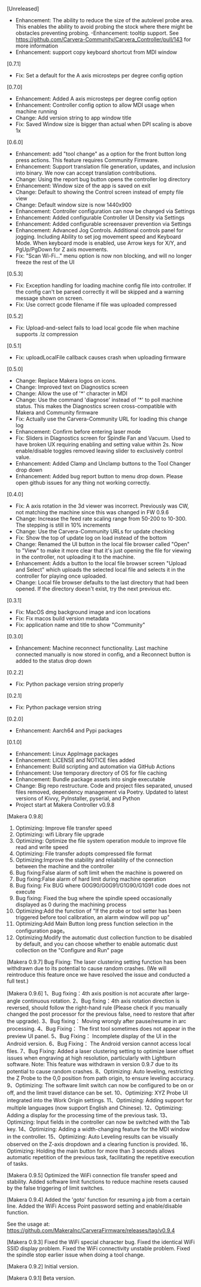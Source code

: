 [Unreleased]
- Enhancement: The ability to reduce the size of the autolevel probe area. This enables the ability to avoid probing the stock where there might be obstacles preventing probing.
-Enhancement: tooltip support. See https://github.com/Carvera-Community/Carvera_Controller/pull/143 for more information
- Enhancement: support copy keyboard shortcut from MDI window

[0.7.1]
- Fix: Set a default for the A axis microsteps per degree config option

[0.7.0]
- Enhancement: Added A axis microsteps per degree config option
- Enhancement: Controller config option to allow MDI usage when machine running
- Change: Add version string to app window title
- Fix: Saved Window size is bigger than actual when DPI scaling is above 1x

[0.6.0]
- Enhancement: add "tool change" as a option for the front button long press actions. This feature requires Community Firmware.
- Enhancement: Support translation file generation, updates, and inclusion into binary. We now can accept translation contributions.
- Change: Using the report bug button opens the controller log directory
- Enhancement: Window size of the app is saved on exit
- Change: Default to showing the Control screen instead of empty file view
- Change: Default window size is now 1440x900
- Enhancement: Controller configuration can now be changed via Settings
- Enhancement: Added configurable Controller UI Density via Settings
- Enhancement: Added configurable screensaver prevention via Settings
- Enhancement: Advanced Jog Controls. Additional controls panel for jogging. Including Ability to set jog movement speed and Keyboard Mode. When keyboard mode is enabled, use Arrow keys for X/Y, and PgUp/PgDown for Z axis movements.
- Fix: "Scan Wi-Fi..." menu option is now non blocking, and will no longer freeze the rest of the UI

[0.5.3]
- Fix: Exception handling for loading machine config file into controller. If the config can't be parsed correctly it will be skipped and a warning message shown on screen.
- Fix: Use correct gcode filename if file was uploaded compressed

[0.5.2]
- Fix: Upload-and-select fails to load local gcode file when machine supports .lz compression

[0.5.1]
- Fix: uploadLocalFile callback causes crash when uploading firmware

[0.5.0]
- Change: Replace Makera logos on icons.
- Change: Improved text on Diagnostics screen
- Change: Allow the use of '*' character in MDI
- Change: Use the command 'diagnose' instead of '*' to poll machine status. This makes the Diagnostics screen cross-compatible with Makera and Community firmware
- Fix: Actually use the Carvera-Community URL for loading this change log
- Enhancement: Confirm before entering laser mode
- Fix: Sliders in Diagnostics screen for Spindle Fan and Vacuum. Used to have broken UX requiring enabling and setting value within 2s. Now enable/disable toggles removed leaving slider to exclusively control value.
- Enhancement: Added Clamp and Unclamp buttons to the Tool Changer drop down
- Enhancement: Added bug report button to menu drop down. Please open github issues for any thing not working correctly.

[0.4.0]
- Fix: A axis rotation in the 3d viewer was incorrect. Previously was CW, not matching the machine since this was changed in FW 0.9.6
- Change: Increase the feed rate scaling range from 50-200 to 10-300. The stepping is still in 10% increments
- Change: Use the Carvera-Community URLs for update checking
- Fix: Show the top of update log on load instead of the bottom
- Change: Renamed the UI button in the local file browser called "Open" to "View" to make it more clear that it's just opening the file for viewing in the controller, not uploading it to the machine.
- Enhancement: Adds a button to the local file browser screen "Upload and Select" which uploads the selected local file and selects it in the controller for playing once uploaded.
- Change: Local file browser defaults to the last directory that had been opened. If the directory doesn't exist, try the next previous etc.

[0.3.1]
- Fix: MacOS dmg background image and icon locations
- Fix: Fix macos build version metadata
- Fix: application name and title to show "Community"

[0.3.0]
- Enhancement: Machine reconnect functionality. Last machine connected manually is now stored in config, and a Reconnect button is added to the status drop down

[0.2.2]
- Fix: Python package version string properly

[0.2.1]
- Fix: Python package version string

[0.2.0]
- Enhancement: Aarch64 and Pypi packages

[0.1.0]
- Enhancement: Linux AppImage packages
- Enhancement: LICENSE and NOTICE files added
- Enhancement: Build scripting and automation via GitHub Actions
- Enhancement: Use temporary directory of OS for file caching
- Enhancement: Bundle package assets into single executable
- Change: Big repo restructure. Code and project files separated, unused files removed, dependency management via Poetry. Updated to latest versions of Kivvy, PyInstaller, pyserial, and Python
- Project start at Makera Controller v0.9.8

[Makera 0.9.8]
1. Optimizing: Improve file transfer speed
2. Optimizing:  wifi Library file upgrade
3. Optimizing: Optimize the file system operation module to improve file read and write speed
4. Optimizing: File transfer adopts compressed file format
5. Optimizing:Improve the stability and reliability of the connection between the machine and the controller
6. Bug fixing:False alarm of soft limit when the machine is powered on
7. Bug fixing:False alarm of hard limit during machine operation
8. Bug fixing: Fix BUG where G0G90/G0G91/G1G90/G1G91 code does not execute
9. Bug fixing: Fixed the bug where the spindle speed occasionally displayed as 0 during the machining process
10. Optimizing:Add the function of "If the probe or tool setter has been triggered before tool calibration, an alarm window will pop up"
11. Optimizing:Add Main Button long press function selection in the configuration page。
12. Optimizing:Modify the automatic dust collection function to be disabled by default, and you can choose whether to enable automatic dust collection on the "Configure and Run" page

[Makera 0.9.7]
Bug Fixing: The laser clustering setting function has been withdrawn due to its potential to cause random crashes. (We will reintroduce this feature once we have resolved the issue and conducted a full test.)

[Makera 0.9.6]
1、Bug fixing：4th axis position is not accurate after large-angle continuous rotation.
2、Bug fixing：4th axis rotation direction is reversed, should follow the right-hand rule (Please check if you manually changed the post processor for the previous false, need to restore that after the upgrade).
3、Bug fixing： Moving wrongly after pause/resume in arc processing.
4、Bug Fixing： The first tool sometimes does not appear in the preview UI panel.
5、Bug Fixing： Incomplete display of the UI in the Android version.
6、Bug Fixing： The Android version cannot access local files.
7、Bug Fixing: Added a laser clustering setting to optimize laser offset issues when engraving at high resolution, particularly with Lightburn software. Note: This feature was withdrawn in version 0.9.7 due to its potential to cause random crashes.
8、Optimizing: Auto leveling, restricting the Z Probe to the 0,0 position from path origin, to ensure leveling accuracy.
9、Optimizing: The software limit switch can now be configured to be on or off, and the limit travel distance can be set.
10、Optimizing: XYZ Probe UI integrated into the Work Origin settings.
11、Optimizing: Adding support for multiple languages (now support English and Chinese).
12、Optimizing: Adding a display for the processing time of the previous task.
13、Optimizing: Input fields in the controller can now be switched with the Tab key.
14、Optimizing: Adding a width-changing feature for the MDI window in the controller.
15、Optimizing: Auto Leveling results can be visually observed on the Z-axis dropdown and a clearing function is provided.
16、Optimizing: Holding the main button for more than 3 seconds allows automatic repetition of the previous task, facilitating the repetitive execution of tasks.

[Makera 0.9.5]
Optimized the WiFi connection file transfer speed and stability.
Added software limit functions to reduce machine resets caused by the false triggering of limit switches.

[Makera 0.9.4]
Added the 'goto' function for resuming a job from a certain line.
Added the WiFi Access Point password setting and enable/disable function.

See the usage at: https://github.com/MakeraInc/CarveraFirmware/releases/tag/v0.9.4

[Makera 0.9.3]
Fixed the WiFi special character bug.
Fixed the identical WiFi SSID display problem.
Fixed the WiFi connectivity unstable problem.
Fixed the spindle stop earlier issue when doing a tool change.

[Makera 0.9.2]
Initial version.

[Makera 0.9.1]
Beta version.
